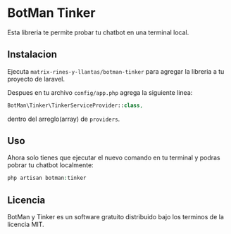 # BotMan Tinker

Esta libreria te permite probar tu chatbot en una terminal local.

## Instalacion

Ejecuta `matrix-rines-y-llantas/botman-tinker` para agregar la libreria a tu proyecto de laravel.

Despues en tu archivo `config/app.php` agrega la siguiente linea:

```php
BotMan\Tinker\TinkerServiceProvider::class,
```

dentro del arreglo(array) de `providers`.

## Uso

Ahora solo tienes que ejecutar el nuevo comando en tu terminal y podras pobrar tu chatbot localmente:

```php
php artisan botman:tinker
```

## Licencia

BotMan y Tinker es un software gratuito distribuido bajo los terminos de la licencia MIT.
